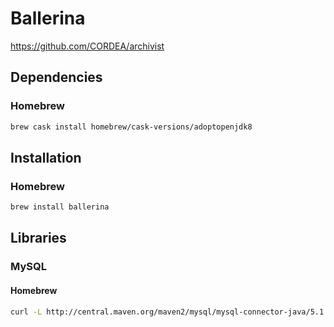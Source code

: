 # Ballerina

https://github.com/CORDEA/archivist

## Dependencies

### Homebrew

```sh
brew cask install homebrew/cask-versions/adoptopenjdk8
```

## Installation

### Homebrew

```sh
brew install ballerina
```

## Libraries

### MySQL

#### Homebrew

```sh
curl -L http://central.maven.org/maven2/mysql/mysql-connector-java/5.1.47/mysql-connector-java-5.1.47.jar -o $(brew --prefix ballerina)/bre/lib/mysql-connector-java-5.1.47.jar
```
